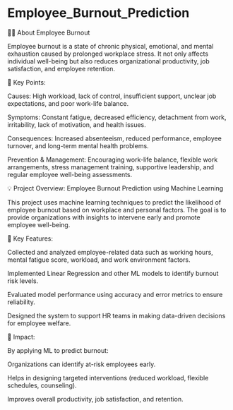 # Employee_Burnout_Prediction
🧑‍💼 About Employee Burnout

Employee burnout is a state of chronic physical, emotional, and mental exhaustion caused by prolonged workplace stress. It not only affects individual well-being but also reduces organizational productivity, job satisfaction, and employee retention.

🔑 Key Points:

Causes: High workload, lack of control, insufficient support, unclear job expectations, and poor work-life balance.

Symptoms: Constant fatigue, decreased efficiency, detachment from work, irritability, lack of motivation, and health issues.

Consequences: Increased absenteeism, reduced performance, employee turnover, and long-term mental health problems.

Prevention & Management: Encouraging work-life balance, flexible work arrangements, stress management training, supportive leadership, and regular employee well-being assessments.

💡 Project Overview: Employee Burnout Prediction using Machine Learning

This project uses machine learning techniques to predict the likelihood of employee burnout based on workplace and personal factors. The goal is to provide organizations with insights to intervene early and promote employee well-being.

🔧 Key Features:

Collected and analyzed employee-related data such as working hours, mental fatigue score, workload, and work environment factors.

Implemented Linear Regression and other ML models to identify burnout risk levels.

Evaluated model performance using accuracy and error metrics to ensure reliability.

Designed the system to support HR teams in making data-driven decisions for employee welfare.

🎯 Impact:

By applying ML to predict burnout:

Organizations can identify at-risk employees early.

Helps in designing targeted interventions (reduced workload, flexible schedules, counseling).

Improves overall productivity, job satisfaction, and retention.
